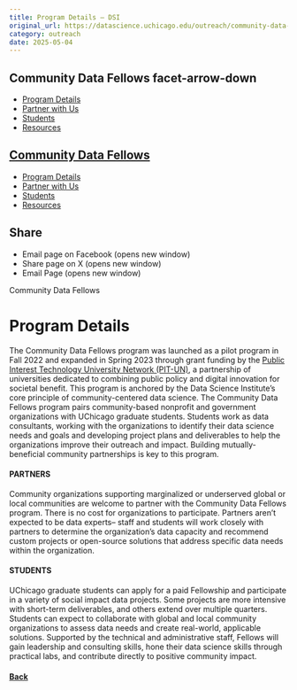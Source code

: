 ```yaml
---
title: Program Details – DSI
original_url: https://datascience.uchicago.edu/outreach/community-data-fellows/program-details
category: outreach
date: 2025-05-04
---
```


## Community Data Fellows facet-arrow-down

* [Program Details](https://datascience.uchicago.edu/outreach/community-data-fellows/program-details/)
* [Partner with Us](https://datascience.uchicago.edu/outreach/community-data-fellows/program-details/partners/)
* [Students](https://datascience.uchicago.edu/outreach/community-data-fellows/program-details/students/)
* [Resources](https://datascience.uchicago.edu/outreach/community-data-fellows/resources/)

## [Community Data Fellows](https://datascience.uchicago.edu/outreach/community-data-fellows/)

* [Program Details](https://datascience.uchicago.edu/outreach/community-data-fellows/program-details/)
* [Partner with Us](https://datascience.uchicago.edu/outreach/community-data-fellows/program-details/partners/)
* [Students](https://datascience.uchicago.edu/outreach/community-data-fellows/program-details/students/)
* [Resources](https://datascience.uchicago.edu/outreach/community-data-fellows/resources/)

## Share

* Email page on Facebook (opens new window)
* Share page on X (opens new window)
* Email Page (opens new window)

<!-- Table-like structure detected -->

Community Data Fellows

# Program Details

The Community Data Fellows program was launched as a pilot program in Fall 2022 and expanded in Spring 2023 through grant funding by the [Public Interest Technology University Network (PIT-UN)](https://www.newamerica.org/pit/), a partnership of universities dedicated to combining public policy and digital innovation for societal benefit. This program is anchored by the Data Science Institute’s core principle of community-centered data science. The Community Data Fellows program pairs community-based nonprofit and government organizations with UChicago graduate students. Students work as data consultants, working with the organizations to identify their data science needs and goals and developing project plans and deliverables to help the organizations improve their outreach and impact. Building mutually-beneficial community partnerships is key to this program.

#### **PARTNERS**

Community organizations supporting marginalized or underserved global or local communities are welcome to partner with the Community Data Fellows program. There is no cost for organizations to participate. Partners aren’t expected to be data experts– staff and students will work closely with partners to determine the organization’s data capacity and recommend custom projects or open-source solutions that address specific data needs within the organization.

#### **STUDENTS**

UChicago graduate students can apply for a paid Fellowship and participate in a variety of social impact data projects. Some projects are more intensive with short-term deliverables, and others extend over multiple quarters. Students can expect to collaborate with global and local community organizations to assess data needs and create real-world, applicable solutions. Supported by the technical and administrative staff, Fellows will gain leadership and consulting skills, hone their data science skills through practical labs, and contribute directly to positive community impact.

#### [Back](https://datascience.uchicago.edu/outreach/community-data-fellows/)